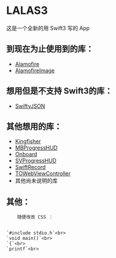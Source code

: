 # LALAS3
这是一个全新的用 Swift3 写的 App

## 到现在为止使用到的库：
- [Alamofire](https://github.com/Alamofire/Alamofire)
- [AlamofireImage](https://github.com/Alamofire/AlamofireImage)

## 想用但是不支持 Swift3的库：
- [SwiftyJSON](https://github.com/SwiftyJSON/SwiftyJSON)

## 其他想用的库：
* [Kingfisher](https://github.com/onevcat/Kingfisher)
* [MBProgressHUD](https://github.com/jdg/MBProgressHUD)
* [Onboard](https://github.com/mamaral/Onboard)
* [SVProgressHUD](https://github.com/SVProgressHUD/SVProgressHUD)
* [SwiftRecord](https://github.com/arkverse/SwiftRecord)
* [TOWebViewController](https://github.com/TimOliver/TOWebViewController)
* 其他尚未说明的库

## 其他：
        随便改改 CSS ：


 	`#include stdio.h`<br>
 	`void main()`<br>
 	`{`<br>
	`printf`<br>
